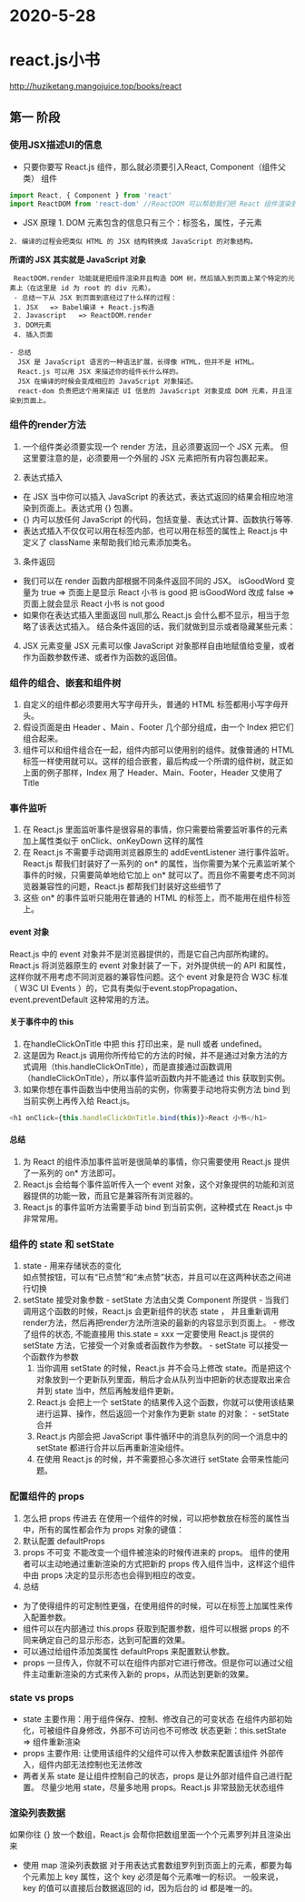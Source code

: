 # 2020-5-28
# react.js小书
  http://huziketang.mangojuice.top/books/react
## 第一 阶段
### 使用JSX描述UI的信息
   - 只要你要写 React.js 组件，那么就必须要引入React, Component（组件父类） 组件
   ```js
   import React, { Component } from 'react'
   import ReactDOM from 'react-dom' //ReactDOM 可以帮助我们把 React 组件渲染到页面
   ```
   - JSX 原理
    1. DOM 元素包含的信息只有三个：标签名，属性，子元素

    2. 编译的过程会把类似 HTML 的 JSX 结构转换成 JavaScript 的对象结构。
    
   **所谓的 JSX 其实就是 JavaScript 对象**
   
     ReactDOM.render 功能就是把组件渲染并且构造 DOM 树，然后插入到页面上某个特定的元素上（在这里是 id 为 root 的 div 元素）。
     - 总结一下从 JSX 到页面到底经过了什么样的过程：
     1. JSX   => Babel编译 + React.js构造 
     2. Javascript   => ReactDOM.render 
     3. DOM元素 
     4. 插入页面

    - 总结
      JSX 是 JavaScript 语言的一种语法扩展，长得像 HTML，但并不是 HTML。
      React.js 可以用 JSX 来描述你的组件长什么样的。
      JSX 在编译的时候会变成相应的 JavaScript 对象描述。
      react-dom 负责把这个用来描述 UI 信息的 JavaScript 对象变成 DOM 元素，并且渲染到页面上。

### 组件的render方法
 1. 一个组件类必须要实现一个 render 方法，且必须要返回一个 JSX 元素。
 但这里要注意的是，必须要用一个外层的 JSX 元素把所有内容包裹起来。

 2. 表达式插入
  - 在 JSX 当中你可以插入 JavaScript 的表达式，表达式返回的结果会相应地渲染到页面上。表达式用 {} 包裹。
  - {} 内可以放任何 JavaScript 的代码，包括变量、表达式计算、函数执行等等.
  - 表达式插入不仅仅可以用在标签内部，也可以用在标签的属性上
   React.js 中定义了 className 来帮助我们给元素添加类名。

 3. 条件返回
  - 我们可以在 render 函数内部根据不同条件返回不同的 JSX。
    isGoodWord 变量为 true  => 页面上是显示 React 小书 is good
    把 isGoodWord 改成 false  => 页面上就会显示 React 小书 is not good
  - 如果你在表达式插入里面返回 null,那么 React.js 会什么都不显示，相当于忽略了该表达式插入。
    结合条件返回的话，我们就做到显示或者隐藏某些元素：

 4. JSX 元素变量
   JSX 元素可以像 JavaScript 对象那样自由地赋值给变量，或者作为函数参数传递、或者作为函数的返回值。

### 组件的组合、嵌套和组件树
   1. 自定义的组件都必须要用大写字母开头，普通的 HTML 标签都用小写字母开头。
   2. 假设页面是由 Header 、Main 、Footer 几个部分组成，由一个 Index 把它们组合起来。
   3. 组件可以和组件组合在一起，组件内部可以使用别的组件。就像普通的 HTML 标签一样使用就可以。这样的组合嵌套，最后构成一个所谓的组件树，就正如上面的例子那样，Index 用了 Header、Main、Footer，Header 又使用了 Title 

### 事件监听
 1. 在 React.js 里面监听事件是很容易的事情，你只需要给需要监听事件的元素加上属性类似于 onClick、onKeyDown 这样的属性
 2. 在 React.js 不需要手动调用浏览器原生的 addEventListener 进行事件监听。React.js 帮我们封装好了一系列的 on* 的属性，当你需要为某个元素监听某个事件的时候，只需要简单地给它加上 on* 就可以了。而且你不需要考虑不同浏览器兼容性的问题，React.js 都帮我们封装好这些细节了
 3. 这些 on* 的事件监听只能用在普通的 HTML 的标签上，而不能用在组件标签上。
 #### event 对象
  React.js 中的 event 对象并不是浏览器提供的，而是它自己内部所构建的。React.js 将浏览器原生的 event 对象封装了一下，对外提供统一的 API 和属性，这样你就不用考虑不同浏览器的兼容性问题。这个 event 对象是符合 W3C 标准（ W3C UI Events ）的，它具有类似于event.stopPropagation、event.preventDefault 这种常用的方法。

#### 关于事件中的 this
   1. 在handleClickOnTitle 中把 this 打印出来，是 null 或者 undefined。
   2. 这是因为 React.js 调用你所传给它的方法的时候，并不是通过对象方法的方式调用（this.handleClickOnTitle），而是直接通过函数调用 （handleClickOnTitle），所以事件监听函数内并不能通过 this 获取到实例。
   3. 如果你想在事件函数当中使用当前的实例，你需要手动地将实例方法 bind 到当前实例上再传入给 React.js。
   ```js
   <h1 onClick={this.handleClickOnTitle.bind(this)}>React 小书</h1>
   ```

#### 总结
   1. 为 React 的组件添加事件监听是很简单的事情，你只需要使用 React.js 提供了一系列的 on* 方法即可。
   2. React.js 会给每个事件监听传入一个 event 对象，这个对象提供的功能和浏览器提供的功能一致，而且它是兼容所有浏览器的。
   3. React.js 的事件监听方法需要手动 bind 到当前实例，这种模式在 React.js 中非常常用。

### 组件的 state 和 setState
   1. state
     - 用来存储状态的变化   
      如点赞按钮，可以有“已点赞”和“未点赞”状态，并且可以在这两种状态之间进行切换
   2. setState 接受对象参数
     - setState 方法由父类 Component 所提供
     - 当我们调用这个函数的时候，React.js 会更新组件的状态 state ，
       并且重新调用render方法，然后再把render方法所渲染的最新的内容显示到页面上。
     - 修改了组件的状态, 不能直接用 this.state = xxx
       一定要使用 React.js 提供的 setState 方法，它接受一个对象或者函数作为参数。
     - setState 可以接受一个函数作为参数
         1. 当你调用 setState 的时候，React.js 并不会马上修改 state。而是把这个对象放到一个更新队列里面，稍后才会从队列当中把新的状态提取出来合并到 state 当中，然后再触发组件更新。
         2. React.js 会把上一个 setState 的结果传入这个函数，你就可以使用该结果进行运算、操作，然后返回一个对象作为更新 state 的对象：
     - setState 合并
         1. React.js 内部会把 JavaScript 事件循环中的消息队列的同一个消息中的 setState 都进行合并以后再重新渲染组件。
         2. 在使用 React.js 的时候，并不需要担心多次进行 setState 会带来性能问题。

###  配置组件的 props
 1. 怎么把 props 传进去
   在使用一个组件的时候，可以把参数放在标签的属性当中，所有的属性都会作为 props 对象的键值：
 2. 默认配置 defaultProps
 3. props 不可变
   不能改变一个组件被渲染的时候传进来的 props。
   组件的使用者可以主动地通过重新渲染的方式把新的 props 传入组件当中，这样这个组件中由 props 决定的显示形态也会得到相应的改变。
 4. 总结
   - 为了使得组件的可定制性更强，在使用组件的时候，可以在标签上加属性来传入配置参数。
   - 组件可以在内部通过 this.props 获取到配置参数，组件可以根据 props 的不同来确定自己的显示形态，达到可配置的效果。
   - 可以通过给组件添加类属性 defaultProps 来配置默认参数。
   - props 一旦传入，你就不可以在组件内部对它进行修改。但是你可以通过父组件主动重新渲染的方式来传入新的 props，从而达到更新的效果。

### state vs props
   - state 
     主要作用：用于组件保存、控制、修改自己的可变状态
     在组件内部初始化，可被组件自身修改，外部不可访问也不可修改
     状态更新：this.setState => 组件重新渲染
   - props
     主要作用: 让使用该组件的父组件可以传入参数来配置该组件
     外部传入，组件内部无法控制也无法修改
   - 两者关系
    state 是让组件控制自己的状态，props 是让外部对组件自己进行配置。
    尽量少地用 state，尽量多地用 props。React.js 非常鼓励无状态组件

### 渲染列表数据
  如果你往 {} 放一个数组，React.js 会帮你把数组里面一个个元素罗列并且渲染出来
  - 使用 map 渲染列表数据
    对于用表达式套数组罗列到页面上的元素，都要为每个元素加上 key 属性，这个 key 必须是每个元素唯一的标识。
    一般来说，key 的值可以直接后台数据返回的 id，因为后台的 id 都是唯一的。